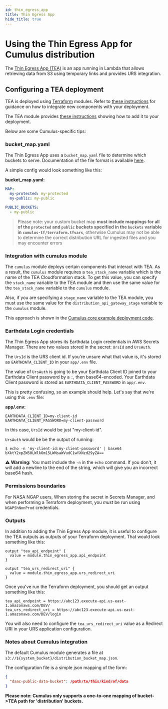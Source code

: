 ```yaml
---
id: thin_egress_app
title: Thin Egress App
hide_title: true
---
```


# Using the Thin Egress App for Cumulus distribution

The [Thin Egress App (TEA)](https://github.com/asfadmin/thin-egress-app) is an app running in Lambda that allows retrieving data from S3 using temporary links and provides URS integration.

## Configuring a TEA deployment

TEA is deployed using [Terraform](https://terraform.io) modules. Refer to [these instructions](./components) for guidance on how to integrate new components with your deployment.

The TEA module provides [these instructions](https://github.com/asfadmin/thin-egress-app/blob/devel/NGAP-DEPLOY-README.MD)
showing how to add it to your deployment.

Below are some Cumulus-specific tips:

### bucket_map.yaml

The Thin Egress App uses a `bucket_map.yaml` file to determine which buckets to
serve. Documentation of the file format is available [here](https://github.com/asfadmin/thin-egress-app#bucket-map).

A simple config would look something like this:

**bucket_map.yaml:**

```yaml
MAP:
  my-protected: my-protected
  my-public: my-public

PUBLIC_BUCKETS:
  - my-public
```

> Please note: your custom bucket map **must include mappings for all of the `protected` and `public` buckets specified in the `buckets` variable in `cumulus-tf/terraform.tfvars`**, otherwise Cumulus may not be able to determine the correct distribution URL for ingested files and you may encounter errors

### Integration with cumulus module

The `cumulus` module deploys certain components that interact with TEA. As a result, the `cumulus` module requires a `tea_stack_name` variable which is the name of the TEA Cloudformation stack. To get this value, you can specify the `stack_name` variable to the TEA module and then use the same value for the `tea_stack_name` variable to the `cumulus` module.

Also, if you are specifying a `stage_name` variable to the TEA module, you must use the same value for the `distribution_api_gateway_stage` variable to the `cumulus` module.

This approach is shown in the [Cumulus core example deployment code](https://github.com/nasa/cumulus/blob/master/example/cumulus-tf/main.tf).

### Earthdata Login credentials

The Thin Egress App stores its Earthdata Login credentials in AWS Secrets
Manager. There are two values stored in the secret: `UrsId` and `UrsAuth`.

The `UrsId` is the URS client id. If you're unsure what that value is, it's
stored as `EARTHDATA_CLIENT_ID` in your `app/.env` file.

The value of `UrsAuth` is going to be your Earthdata Client ID joined to your
Earthdata Client password by a `:`, then base64-encoded. Your Earthdata Client
password is stored as `EARTHDATA_CLIENT_PASSWORD` in `app/.env`.

This is pretty confusing, so an example should help. Let's say that we're using
this `.env` file:

**app/.env:**

```shell
EARTHDATA_CLIENT_ID=my-client-id
EARTHDATA_CLIENT_PASSWORD=my-client-password
```

In this case, `UrsId` would be just "my-client-id".

`UrsAuth` would be be the output of running:

```shell
$ echo -n 'my-client-id:my-client-password' | base64
bXktY2xpZW50LWlkOm15LWNsaWVudC1wYXNzd29yZA==
```

⚠️ **Warning:** You must include the `-n` in the `echo` command. If you don't,
it will add a newline to the end of the string, which will give you an incorrect
base64 hash.

### Permissions boundaries

For NASA NGAP users, When storing the secret in Secrets Manager, and when
performing a Terraform deployment, you _must_ be run using `NGAPShNonProd`
credentials.

### Outputs

In addition to adding the Thin Egress App module, it is useful to configure the
TEA outputs as outputs of your Terraform deployment. That would look something
like this:

```hcl
output "tea_api_endpoint" {
  value = module.thin_egress_app.api_endpoint
}

output "tea_urs_redirect_uri" {
  value = module.thin_egress_app.urs_redirect_uri
}
```

Once you've run the Terraform deployment, you should get an output something
like this:

```text
tea_api_endpoint = https://abc123.execute-api.us-east-1.amazonaws.com/DEV/
tea_urs_redirect_uri = https://abc123.execute-api.us-east-1.amazonaws.com/DEV/login
```

You will also need to configure the `tea_urs_redirect_uri` value as a Redirect
URI in your URS application configuration.

### Notes about Cumulus integration

The default Cumulus module generates a file at `s3://${system_bucket}/distribution_bucket_map.json`.

The configuration file is a simple json mapping of the form:

```json
{
  "daac-public-data-bucket": /path/to/this/kind/of/data
}
```

 **Please note: Cumulus only supports a one-to-one mapping of bucket->TEA path for 'distribution' buckets.**
